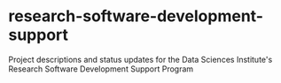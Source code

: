 # research-software-development-support
Project descriptions and status updates for the Data Sciences Institute's Research Software Development Support Program
